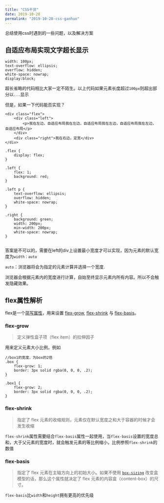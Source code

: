 ```yaml
---
title: "CSS干货"
date: 2019-10-28
permalink: "2019-10-28-css-ganhuo"
---
```




总结使用css时遇到的一些问题，以及解决方案

## 自适应布局实现文字超长显示

```
width: 100px;
text-overflow: ellipsis;
overflow: hidden;
white-space: nowrap;
display:block;
```

超长省略的代码相比大家一定不陌生。以上代码如果元素长度超过`100px`则超出部分以`...`显示

但是，如果一下代码能否实现？

```
<div class="flex">
    <div class="left">
   		<p>我在左边，自适应布局我在左边，自适应布局我在左边，自适应布局我在左边，自适应布局</p>
    </div>
    <div class="right">我在右边，定宽</div>
</div>

.flex {
    display: flex;
}

.left {
    flex: 1;
    background: red;
}

.left p {
    text-overflow: ellipsis;
    overflow: hidden;
    white-space: nowrap;
}

.right {
    background: green;
    width: 200px;
    min-width: 200px;
	white-space: nowrap;
}


```

答案是不可以的，需要在left的div上设置最小宽度才可以实现，因为元素的默认宽度为`width：auto`

`auto`：浏览器将会为指定的元素计算并选择一个宽度.

浏览器会根据元素内的宽度进行计算，自始至终显示元素内所有内容。所以不会触发隐藏效果。



## flex属性解析

flex是一个[简写属性](https://developer.mozilla.org/zh-CN/docs/Web/CSS/Shorthand_properties)，用来设置 [flex-grow](https://developer.mozilla.org/zh-CN/docs/Web/CSS/flex-grow), [flex-shrink](https://developer.mozilla.org/zh-CN/docs/Web/CSS/flex-shrink) 与 [flex-basis](https://developer.mozilla.org/zh-CN/docs/Web/CSS/flex-basis)。

### flex-grow

> 定义弹性盒子项（flex item）的拉伸因子

用来定义元素大小比例，例如

```
//box1的宽度，为box的2倍
.box {
    flex-grow: 1;
    border: 3px solid rgba(0, 0, 0, .2);
}

.box1 {
    flex-grow: 2;
    border: 3px solid rgba(0, 0, 0, .2);
}

```

### **flex-shrink**

> 指定了 flex 元素的收缩规则，元素仅在默认宽度之和大于容器的时候才会发生收缩

`flex-shrink`属性需要结合`flex-basis`属性一起使用，当`flex-basis`设置的宽度总和，大于父元素的宽度时，就会触发元素的等比例缩小，比例参照`flex-shrink`的数值

### flex-basis

> 指定了 flex 元素在主轴方向上的初始大小。如果不使用  [`box-sizing`](https://developer.mozilla.org/zh-CN/docs/Web/CSS/box-sizing) 改变盒模型的话，那么这个属性就决定了 flex 元素的内容盒（content-box）的尺寸。

`flex-basis`比`width`和`height`拥有更高的优先级



